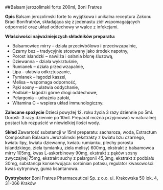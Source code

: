 ##Balsam jerozolimski forte 200ml, Boni Fratres

**Opis** Balsam jerozolimski forte to wyjątkowa i unikalna receptura Zakonu Braci Bonifratrów, składająca się z jedenastu ziół wspomagających odporność oraz układ oddechowy w walce z infekcjami. 

**Właściwości najważniejszych składników preparatu:**

* Balsamowiec mirry – działa przeciwbólowo i przeciwzapalnie,
* Czarny bez – tradycyjnie stosowany jako środek napotny,
* Porost islandzki – nawilża i osłania błonę śluzową,
* Dziewanna – działa wykrztuśnie,
* Rumianek – działa przeciwzapalnie,
* Lipa – ułatwia odkrztuszanie,
* Tymianek – łagodzi kaszel,
* Melisa – wspomaga odporność,
* Pąki sosny – ułatwia oddychanie,
* Podbiał – łagodzi górne drogi oddechowe,
* Pelargonia – udrażnia zatoki,
* Witamina C – wspiera układ immunologiczny.

**Zalecane spożycie** Dzieci powyżej 12. roku życia 3 razy dziennie po 5ml. Dorośli: 3 razy dziennie po 10ml. Preparat można przyjmować w naturalnej postaci lub rozpuścić w niewielkiej ilości wody.

**Skład** Zawartość substancji w 15ml preparatu: sacharoza, woda, Extractum Compositum Balasam Jerozolimski (ekstrakty z kwiatu bzu czarnego, kwiatu lipy, kwiatu dziewanny, kwiatu rumianku, plechy porostu islandzkiego, ziela tymianku, ziela melisy) 600mg, ekstrakt z balsamowca mirry 105mg, kwas L-askorbinowy 90mg, ekstrakt z pąków sosny zwyczajnej 75mg, ekstrakt suchy z pelargonii 45,3mg, ekstrakt z podbiału 30mg, substancja konserwująca: sorbinian potasu, regulator kwasowości: kwas cytrynowy, guma ksantanowa.

**Dystrybutor** Boni Fratres Pharmaceutical Sp. z o.o. 
ul. Krakowska 50 lok. 4, 31-066 Kraków